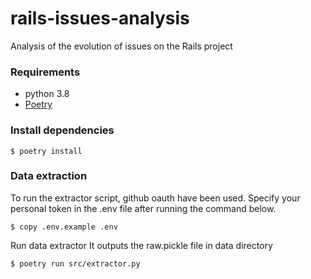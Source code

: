 # rails-issues-analysis
Analysis of the evolution of issues on the Rails project

### Requirements
- python 3.8
- [Poetry](https://python-poetry.org/)

### Install dependencies
```shell
$ poetry install
```

### Data extraction

To run the extractor script, github oauth have been used.
Specify your personal token in the .env file after running the command below.
```shell
$ copy .env.example .env
```

Run data extractor
It outputs the raw.pickle file in data directory
```shell
$ poetry run src/extractor.py
```

